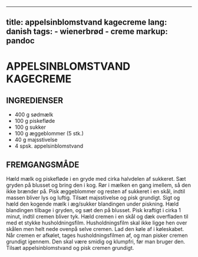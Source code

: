 
---
title: appelsinblomstvand kagecreme
lang: danish
tags: 
    - wienerbrød 
    - creme
markup: pandoc
---

# APPELSINBLOMSTVAND KAGECREME

## INGREDIENSER

- 400 g sødmælk
- 100 g piskefløde
- 100 g sukker
- 100 g æggeblommer (5 stk.)
- 40 g majsstivelse
- 4 spsk. appelsinblomstvand

## FREMGANGSMÅDE

Hæld mælk og piskefløde i en gryde med cirka halvdelen af sukkeret.
Sæt gryden på blusset og bring den i kog.
Rør i mælken en gang imellem, så den ikke brænder på.
Pisk æggeblommer og resten af sukkeret i en skål, indtil massen bliver lys og luftig.
Tilsæt majsstivelse og pisk grundigt.
Sigt og hæld den kogende mælk i æg/sukker blandingen under piskning.
Hæld blandingen tilbage i gryden, og sæt den på blusset.
Pisk kraftigt i cirka 1 minut, indtil cremen bliver tyk.
Hæld cremen i en skål og dæk overfladen til med et stykke husholdningsfilm.
Husholdningsfilm skal ikke ligge hen over skålen men helt nede ovenpå selve cremen.
Lad den køle af i køleskabet.
Når cremen er afkølet, tages husholdningsfilmen af, og man pisker cremen grundigt igennem.
Den skal være smidig og klumpfri, før man bruger den.
Tilsæt appelsinblomstvand og pisk cremen grundigt.

